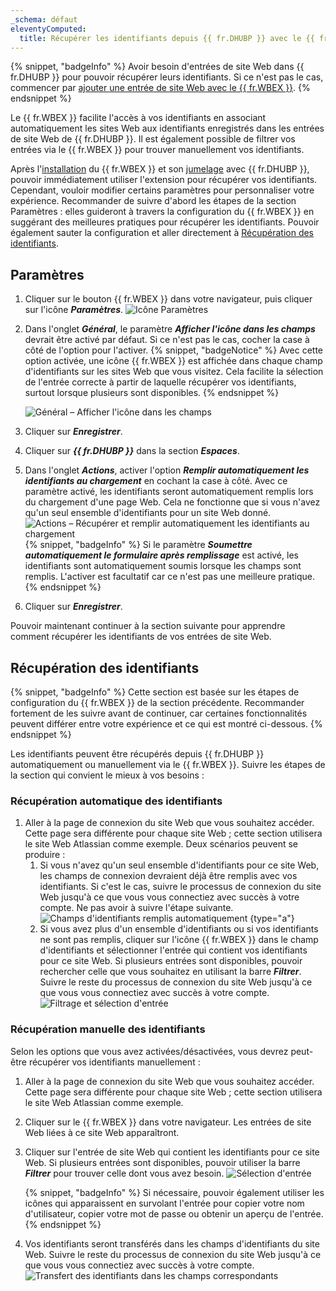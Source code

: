 ```yaml
---
_schema: défaut
eleventyComputed:
  title: Récupérer les identifiants depuis {{ fr.DHUBP }} avec le {{ fr.WBEX }}
---
```

{% snippet, "badgeInfo" %}
Avoir besoin d'entrées de site Web dans {{ fr.DHUBP }} pour pouvoir récupérer leurs identifiants. Si ce n'est pas le cas, commencer par [ajouter une entrée de site Web avec le {{ fr.WBEX }}](/workspace/workspace-browser-extension/hub-personal/using-workspace-browser-extension/add-entry-hub-personal-workspace-browser-extension/).
{% endsnippet %}

Le {{ fr.WBEX }} facilite l'accès à vos identifiants en associant automatiquement les sites Web aux identifiants enregistrés dans les entrées de site Web de {{ fr.DHUBP }}. Il est également possible de filtrer vos entrées via le {{ fr.WBEX }} pour trouver manuellement vos identifiants.

Après l'[installation](/workspace/workspace-browser-extension/installation/) du {{ fr.WBEX }} et son [jumelage](/workspace/workspace-browser-extension/hub-personal/first-login/) avec {{ fr.DHUBP }}, pouvoir immédiatement utiliser l'extension pour récupérer vos identifiants. Cependant, vouloir modifier certains paramètres pour personnaliser votre expérience. Recommander de suivre d'abord les étapes de la section Paramètres : elles guideront à travers la configuration du {{ fr.WBEX }} en suggérant des meilleures pratiques pour récupérer les identifiants. Pouvoir également sauter la configuration et aller directement à [Récupération des identifiants](#retrieving-credentials).

## Paramètres

1. Cliquer sur le bouton {{ fr.WBEX }} dans votre navigateur, puis cliquer sur l'icône ***Paramètres***. ![Icône Paramètres](https://cdnweb.devolutions.net/docs/WEBX4142_2024_2.png "Icône Paramètres")
2. Dans l'onglet ***Général***, le paramètre ***Afficher l'icône dans les champs*** devrait être activé par défaut. Si ce n'est pas le cas, cocher la case à côté de l'option pour l'activer. {% snippet, "badgeNotice" %}
                  Avec cette option activée, une icône {{ fr.WBEX }} est affichée dans chaque champ d'identifiants sur les sites Web que vous visitez. Cela facilite la sélection de l'entrée correcte à partir de laquelle récupérer vos identifiants, surtout lorsque plusieurs sont disponibles.
                  {% endsnippet %}

   ![Général – Afficher l'icône dans les champs](https://cdnweb.devolutions.net/docs/WEBX4035_2024_2.png "Général – Afficher l'icône dans les champs")

3. Cliquer sur ***Enregistrer***.
4. Cliquer sur ***{{ fr.DHUBP }}*** dans la section ***Espaces***.
5. Dans l'onglet ***Actions***, activer l'option ***Remplir automatiquement les identifiants au chargement*** en cochant la case à côté. Avec ce paramètre activé, les identifiants seront automatiquement remplis lors du chargement d'une page Web. Cela ne fonctionne que si vous n'avez qu'un seul ensemble d'identifiants pour un site Web donné. ![Actions – Récupérer et remplir automatiquement les identifiants au chargement](https://cdnweb.devolutions.net/docs/WEBX4038_2024_2.png "Actions – Récupérer et remplir automatiquement les identifiants au chargement") {% snippet, "badgeInfo" %}
                  Si le paramètre ***Soumettre automatiquement le formulaire après remplissage*** est activé, les identifiants sont automatiquement soumis lorsque les champs sont remplis. L'activer est facultatif car ce n'est pas une meilleure pratique.
                  {% endsnippet %}
6. Cliquer sur ***Enregistrer***.

Pouvoir maintenant continuer à la section suivante pour apprendre comment récupérer les identifiants de vos entrées de site Web.

## Récupération des identifiants

{% snippet, "badgeInfo" %}
Cette section est basée sur les étapes de configuration du {{ fr.WBEX }} de la section précédente. Recommander fortement de les suivre avant de continuer, car certaines fonctionnalités peuvent différer entre votre expérience et ce qui est montré ci-dessous.
{% endsnippet %}

Les identifiants peuvent être récupérés depuis {{ fr.DHUBP }} automatiquement ou manuellement via le {{ fr.WBEX }}. Suivre les étapes de la section qui convient le mieux à vos besoins :

### Récupération automatique des identifiants

1. Aller à la page de connexion du site Web que vous souhaitez accéder. Cette page sera différente pour chaque site Web ; cette section utilisera le site Web Atlassian comme exemple. Deux scénarios peuvent se produire :
   1. Si vous n'avez qu'un seul ensemble d'identifiants pour ce site Web, les champs de connexion devraient déjà être remplis avec vos identifiants. Si c'est le cas, suivre le processus de connexion du site Web jusqu'à ce que vous vous connectiez avec succès à votre compte. Ne pas avoir à suivre l'étape suivante. ![Champs d'identifiants remplis automatiquement](https://cdnweb.devolutions.net/docs/WEBX4039_2024_2.png "Champs d'identifiants remplis automatiquement") \{type="a"\}
   2. Si vous avez plus d'un ensemble d'identifiants ou si vos identifiants ne sont pas remplis, cliquer sur l'icône {{ fr.WBEX }} dans le champ d'identifiants et sélectionner l'entrée qui contient vos identifiants pour ce site Web. Si plusieurs entrées sont disponibles, pouvoir rechercher celle que vous souhaitez en utilisant la barre ***Filtrer***. Suivre le reste du processus de connexion du site Web jusqu'à ce que vous vous connectiez avec succès à votre compte. ![Filtrage et sélection d'entrée](https://cdnweb.devolutions.net/docs/WEBX4143_2024_2.png "Filtrage et sélection d'entrée")

### Récupération manuelle des identifiants

Selon les options que vous avez activées/désactivées, vous devrez peut-être récupérer vos identifiants manuellement :

1. Aller à la page de connexion du site Web que vous souhaitez accéder. Cette page sera différente pour chaque site Web ; cette section utilisera le site Web Atlassian comme exemple.
2. Cliquer sur le {{ fr.WBEX }} dans votre navigateur. Les entrées de site Web liées à ce site Web apparaîtront.
3. Cliquer sur l'entrée de site Web qui contient les identifiants pour ce site Web. Si plusieurs entrées sont disponibles, pouvoir utiliser la barre ***Filtrer*** pour trouver celle dont vous avez besoin. ![Sélection d'entrée](https://cdnweb.devolutions.net/docs/WEBX4144_2024_2.png "Sélection d'entrée")

   {% snippet, "badgeInfo" %}
                  Si nécessaire, pouvoir également utiliser les icônes qui apparaissent en survolant l'entrée pour copier votre nom d'utilisateur, copier votre mot de passe ou obtenir un aperçu de l'entrée.
                  {% endsnippet %}

4. Vos identifiants seront transférés dans les champs d'identifiants du site Web. Suivre le reste du processus de connexion du site Web jusqu'à ce que vous vous connectiez avec succès à votre compte. ![Transfert des identifiants dans les champs correspondants](https://cdnweb.devolutions.net/docs/WEBX4043_2024_2.png "Transfert des identifiants dans les champs correspondants")

